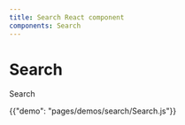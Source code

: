 ```yaml
---
title: Search React component
components: Search
---
```


# Search

<p class="description">Search</p>

{{"demo": "pages/demos/search/Search.js"}}
